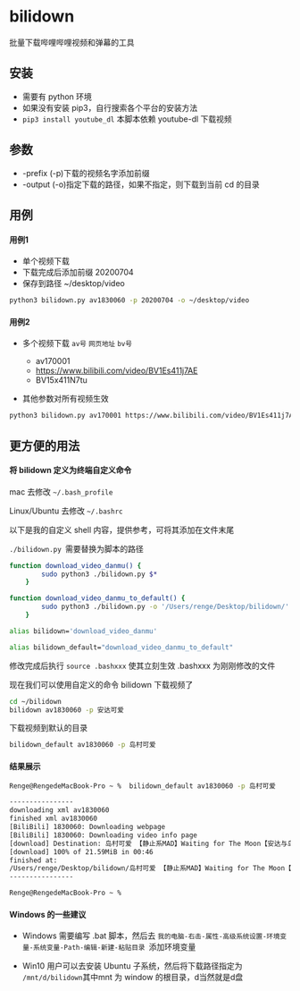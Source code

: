 # bilidown
批量下载哔哩哔哩视频和弹幕的工具

## 安装

- 需要有 python 环境
- 如果没有安装 pip3，自行搜索各个平台的安装方法
- ```pip3 install youtube_dl``` 本脚本依赖 youtube-dl 下载视频

## 参数

- -prefix (-p)下载的视频名字添加前缀
- -output (-o)指定下载的路径，如果不指定，则下载到当前 cd 的目录

## 用例

#### 用例1

- 单个视频下载
- 下载完成后添加前缀 20200704
- 保存到路径 ~/desktop/video

```bash
python3 bilidown.py av1830060 -p 20200704 -o ~/desktop/video
```

#### 用例2

- 多个视频下载 `av号` `网页地址` `bv号`
  - av170001
  - https://www.bilibili.com/video/BV1Es411j7AE
  - BV15x411N7tu

- 其他参数对所有视频生效

```bash
python3 bilidown.py av170001 https://www.bilibili.com/video/BV1Es411j7AE BV15x411N7tu -p 20200704 -o ~/desktop/video
```

## 更方便的用法

#### 将 bilidown 定义为终端自定义命令

mac 去修改 `~/.bash_profile`

Linux/Ubuntu 去修改 `~/.bashrc`

以下是我的自定义 shell 内容，提供参考，可将其添加在文件末尾

`./bilidown.py `需要替换为脚本的路径

```bash
function download_video_danmu() {
		sudo python3 ./bilidown.py $*
	}

function download_video_danmu_to_default() {
		sudo python3 ./bilidown.py -o '/Users/renge/Desktop/bilidown/' $*
	}

alias bilidown='download_video_danmu'

alias bilidown_default="download_video_danmu_to_default"

```

修改完成后执行 ```source .bashxxx``` 使其立刻生效 .bashxxx 为刚刚修改的文件

现在我们可以使用自定义的命令 bilidown 下载视频了

```bash
cd ~/bilidown
bilidown av1830060 -p 安达可爱
```

下载视频到默认的目录

```bash
bilidown_default av1830060 -p 岛村可爱
```

#### 结果展示

```bash
Renge@RengedeMacBook-Pro ~ %  bilidown_default av1830060 -p 岛村可爱

----------------
downloading xml av1830060
finished xml av1830060
[BiliBili] 1830060: Downloading webpage
[BiliBili] 1830060: Downloading video info page
[download] Destination: 岛村可爱 【静止系MAD】Waiting for The Moon【安达与岛村】.flv
[download] 100% of 21.59MiB in 00:46
finished at:
/Users/renge/Desktop/bilidown/岛村可爱 【静止系MAD】Waiting for The Moon【安达与岛村】.flv
----------------

Renge@RengedeMacBook-Pro ~ % 
```

#### Windows 的一些建议

- Windows 需要编写 .bat 脚本，然后去 `我的电脑-右击-属性-高级系统设置-环境变量-系统变量-Path-编辑-新建-粘贴目录 `添加环境变量

- Win10 用户可以去安装 Ubuntu 子系统，然后将下载路径指定为 `/mnt/d/bilidown`其中mnt 为 window 的根目录，d当然就是d盘
